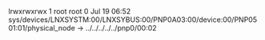 lrwxrwxrwx 1 root root 0 Jul 19 06:52 sys/devices/LNXSYSTM:00/LNXSYBUS:00/PNP0A03:00/device:00/PNP0501:01/physical_node -> ../../../../../pnp0/00:02

